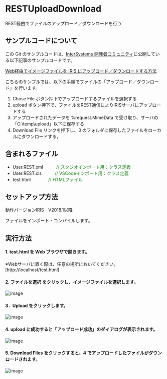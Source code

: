 # RESTUploadDownload
REST経由でファイルのアップロード／ダウンロードを行う

## サンプルコードについて
この Git のサンプルコードは、[InterSystems 開発者コミュニティ](https://jp.community.intersystems.com/)に公開している以下記事のサンプルコードです。  
  
[Web経由でイメージファイルを IRIS にアップロード／ダウンロードする方法](https://jp.community.intersystems.com/node/525251)

  
こちらのサンプルでは、以下の手順でファイルの「アップロード／ダウンロード」を行います。  

1. Chose File ボタン押下でアップロードするファイルを選択する
2. upload ボタン押下で、ファイルをREST通信によりIRISサーバにアップロードする
3. アップロードされたデータを %request.MimeData で受け取り、サーバの「C:\temp\upload」以下に保存する
4. Download File リンクを押下し、3 のフォルダに保存したファイルをローカルにダウンロードする。
  
  
## 含まれるファイル

* User.REST.xml　　　<font color="ForestGreen">// スタジオインポート用：クラス定義</font>
* User.REST.cls　　　<font color="ForestGreen">// VSCodeインポート用：クラス定義</font>
* test.html　　　　<font color="ForestGreen">// HTMLファイル</font> 

  
## セットアップ方法
動作バージョンIRIS　V2018.1以降
 
ファイルをインポート・コンパイルします。

  
## 実行方法

#### 1. test.html を Web ブラウザで開きます。
※Webサーバに置く際は、任意の場所においてください。
[http://localhost/test.html]

#### 2. ファイルを選択 をクリックし、イメージファイルを選択します。
![image](https://user-images.githubusercontent.com/24215130/188342333-dfea209d-ef8b-48d5-93e9-89c94efab401.png)

#### 3．Upload をクリックします。
![image](https://user-images.githubusercontent.com/24215130/188342428-c5dca21b-d109-4f32-b184-5ff851b7f93c.png)

#### 4. upload に成功すると「アップロード成功」のダイアログが表示されます。
![image](https://user-images.githubusercontent.com/24215130/188343003-8a1b0205-43fc-417d-99e3-f76384e70ee5.png)

#### 5. Download Files をクリックすると、4 でアップロードしたファイルがダウンロードされます。
  
![image](https://user-images.githubusercontent.com/24215130/188342926-e1c8dad8-16f8-4004-8f18-2846a7fef339.png)


~~~

